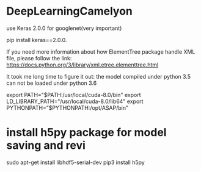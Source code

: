 # DeepLearningCamelyon

use Keras 2.0.0 for googlenet(very important)

pip install keras==2.0.0.


If you need more information about how ElementTree package handle XML file, please follow the link: 
https://docs.python.org/3/library/xml.etree.elementtree.html

It took me long time to figure it out:
the model compiled under python 3.5 can not be loaded under python 3.6


export PATH="$PATH:/usr/local/cuda-8.0/bin"
export LD_LIBRARY_PATH="/usr/local/cuda-8.0/lib64"
export PYTHONPATH=”$PYTHONPATH:/opt/ASAP/bin”

# install h5py package for model saving and revi
sudo apt-get install libhdf5-serial-dev
pip3 install h5py
